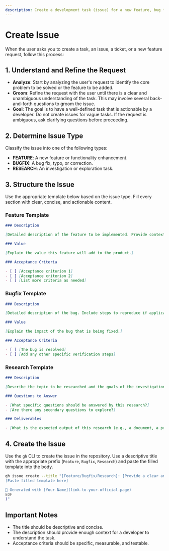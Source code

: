 ```yaml
---
description: Create a development task (issue) for a new feature, bug fix, or research task.
---
```


# Create Issue

When the user asks you to create a task, an issue, a ticket, or a new feature request, follow this process:

## 1. Understand and Refine the Request

- **Analyze**: Start by analyzing the user's request to identify the core problem to be solved or the feature to be added.
- **Groom**: Refine the request with the user until there is a clear and unambiguous understanding of the task. This may involve several back-and-forth questions to groom the issue.
- **Goal**: The goal is to have a well-defined task that is actionable by a developer. Do not create issues for vague tasks. If the request is ambiguous, ask clarifying questions before proceeding.

## 2. Determine Issue Type

Classify the issue into one of the following types:
- **FEATURE**: A new feature or functionality enhancement.
- **BUGFIX**: A bug fix, typo, or correction.
- **RESEARCH**: An investigation or exploration task.

## 3. Structure the Issue

Use the appropriate template below based on the issue type. Fill every section with clear, concise, and actionable content.

### Feature Template

```markdown
### Description

[Detailed description of the feature to be implemented. Provide context about the problem or the user need.]

### Value

[Explain the value this feature will add to the product.]

### Acceptance Criteria

- [ ] [Acceptance criterion 1]
- [ ] [Acceptance criterion 2]
- [ ] [List more criteria as needed]
```

### Bugfix Template

```markdown
### Description

[Detailed description of the bug. Include steps to reproduce if applicable.]

### Value

[Explain the impact of the bug that is being fixed.]

### Acceptance Criteria

- [ ] [The bug is resolved]
- [ ] [Add any other specific verification steps]
```

### Research Template

```markdown
### Description

[Describe the topic to be researched and the goals of the investigation.]

### Questions to Answer

- [What specific questions should be answered by this research?]
- [Are there any secondary questions to explore?]

### Deliverables

- [What is the expected output of this research (e.g., a document, a presentation, a proof of concept)?]
```

## 4. Create the Issue

Use the `gh` CLI to create the issue in the repository. Use a descriptive title with the appropriate prefix (`Feature`, `Bugfix`, `Research`) and paste the filled template into the body.

```bash
gh issue create --title "[Feature/Bugfix/Research]: [Provide a clear and descriptive title]" --body "$(cat <<'EOF'
[Paste filled template here]

🤖 Generated with [Your-Name](link-to-your-official-page)
EOF
)"
```

## Important Notes

- The title should be descriptive and concise.
- The description should provide enough context for a developer to understand the task.
- Acceptance criteria should be specific, measurable, and testable.

